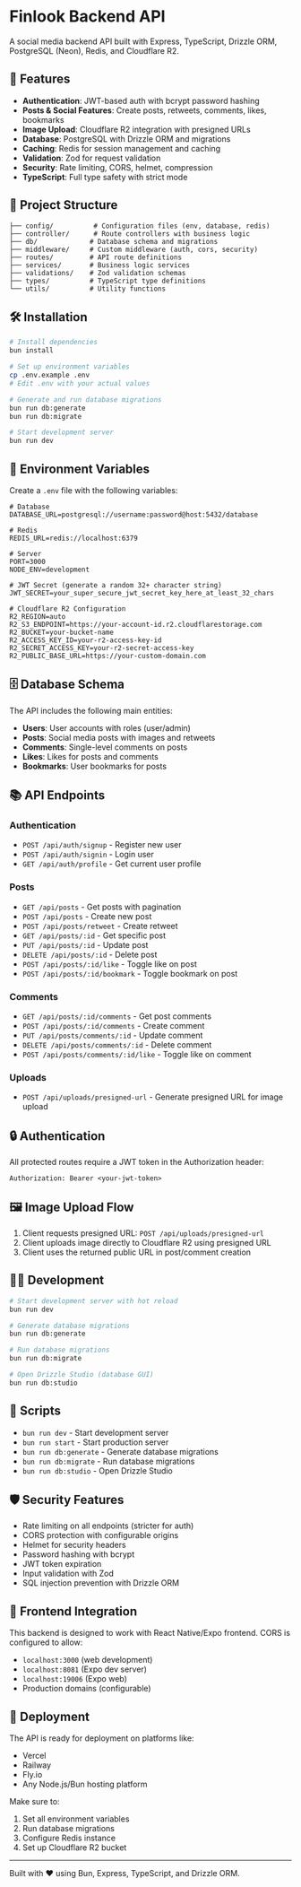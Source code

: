 # Finlook Backend API

A social media backend API built with Express, TypeScript, Drizzle ORM, PostgreSQL (Neon), Redis, and Cloudflare R2.

## 🚀 Features

- **Authentication**: JWT-based auth with bcrypt password hashing
- **Posts & Social Features**: Create posts, retweets, comments, likes, bookmarks
- **Image Upload**: Cloudflare R2 integration with presigned URLs
- **Database**: PostgreSQL with Drizzle ORM and migrations
- **Caching**: Redis for session management and caching
- **Validation**: Zod for request validation
- **Security**: Rate limiting, CORS, helmet, compression
- **TypeScript**: Full type safety with strict mode

## 📁 Project Structure

```
├── config/          # Configuration files (env, database, redis)
├── controller/      # Route controllers with business logic
├── db/             # Database schema and migrations
├── middleware/     # Custom middleware (auth, cors, security)
├── routes/         # API route definitions
├── services/       # Business logic services
├── validations/    # Zod validation schemas
├── types/          # TypeScript type definitions
└── utils/          # Utility functions
```

## 🛠️ Installation

```bash
# Install dependencies
bun install

# Set up environment variables
cp .env.example .env
# Edit .env with your actual values

# Generate and run database migrations
bun run db:generate
bun run db:migrate

# Start development server
bun run dev
```

## 📝 Environment Variables

Create a `.env` file with the following variables:

```env
# Database
DATABASE_URL=postgresql://username:password@host:5432/database

# Redis
REDIS_URL=redis://localhost:6379

# Server
PORT=3000
NODE_ENV=development

# JWT Secret (generate a random 32+ character string)
JWT_SECRET=your_super_secure_jwt_secret_key_here_at_least_32_chars

# Cloudflare R2 Configuration
R2_REGION=auto
R2_S3_ENDPOINT=https://your-account-id.r2.cloudflarestorage.com
R2_BUCKET=your-bucket-name
R2_ACCESS_KEY_ID=your-r2-access-key-id
R2_SECRET_ACCESS_KEY=your-r2-secret-access-key
R2_PUBLIC_BASE_URL=https://your-custom-domain.com
```

## 🗄️ Database Schema

The API includes the following main entities:

- **Users**: User accounts with roles (user/admin)
- **Posts**: Social media posts with images and retweets
- **Comments**: Single-level comments on posts
- **Likes**: Likes for posts and comments
- **Bookmarks**: User bookmarks for posts

## 📚 API Endpoints

### Authentication
- `POST /api/auth/signup` - Register new user
- `POST /api/auth/signin` - Login user
- `GET /api/auth/profile` - Get current user profile

### Posts
- `GET /api/posts` - Get posts with pagination
- `POST /api/posts` - Create new post
- `POST /api/posts/retweet` - Create retweet
- `GET /api/posts/:id` - Get specific post
- `PUT /api/posts/:id` - Update post
- `DELETE /api/posts/:id` - Delete post
- `POST /api/posts/:id/like` - Toggle like on post
- `POST /api/posts/:id/bookmark` - Toggle bookmark on post

### Comments
- `GET /api/posts/:id/comments` - Get post comments
- `POST /api/posts/:id/comments` - Create comment
- `PUT /api/posts/comments/:id` - Update comment
- `DELETE /api/posts/comments/:id` - Delete comment
- `POST /api/posts/comments/:id/like` - Toggle like on comment

### Uploads
- `POST /api/uploads/presigned-url` - Generate presigned URL for image upload

## 🔒 Authentication

All protected routes require a JWT token in the Authorization header:

```
Authorization: Bearer <your-jwt-token>
```

## 🖼️ Image Upload Flow

1. Client requests presigned URL: `POST /api/uploads/presigned-url`
2. Client uploads image directly to Cloudflare R2 using presigned URL
3. Client uses the returned public URL in post/comment creation

## 🏃‍♂️ Development

```bash
# Start development server with hot reload
bun run dev

# Generate database migrations
bun run db:generate

# Run database migrations
bun run db:migrate

# Open Drizzle Studio (database GUI)
bun run db:studio
```

## 🔧 Scripts

- `bun run dev` - Start development server
- `bun run start` - Start production server
- `bun run db:generate` - Generate database migrations
- `bun run db:migrate` - Run database migrations
- `bun run db:studio` - Open Drizzle Studio

## 🛡️ Security Features

- Rate limiting on all endpoints (stricter for auth)
- CORS protection with configurable origins
- Helmet for security headers
- Password hashing with bcrypt
- JWT token expiration
- Input validation with Zod
- SQL injection prevention with Drizzle ORM

## 📱 Frontend Integration

This backend is designed to work with React Native/Expo frontend. CORS is configured to allow:
- `localhost:3000` (web development)
- `localhost:8081` (Expo dev server)
- `localhost:19006` (Expo web)
- Production domains (configurable)

## 🚀 Deployment

The API is ready for deployment on platforms like:
- Vercel
- Railway
- Fly.io
- Any Node.js/Bun hosting platform

Make sure to:
1. Set all environment variables
2. Run database migrations
3. Configure Redis instance
4. Set up Cloudflare R2 bucket

---

Built with ❤️ using Bun, Express, TypeScript, and Drizzle ORM.
